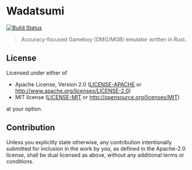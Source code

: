 # Wadatsumi
[![Build Status](https://travis-ci.org/mehcode/wadatsumi.svg?branch=master)](https://travis-ci.org/mehcode/wadatsumi)
> Accuracy-focused Gameboy (DMG/MGB) emulator written in Rust.

## License

Licensed under either of

 * Apache License, Version 2.0
   ([LICENSE-APACHE](LICENSE-APACHE) or http://www.apache.org/licenses/LICENSE-2.0)
 * MIT license
   ([LICENSE-MIT](LICENSE-MIT) or http://opensource.org/licenses/MIT)

at your option.

## Contribution

Unless you explicitly state otherwise, any contribution intentionally submitted
for inclusion in the work by you, as defined in the Apache-2.0 license, shall be
dual licensed as above, without any additional terms or conditions.
